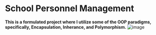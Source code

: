 # School Personnel Management
<b>This is a formulated project where I utilize some of the OOP paradigms, specifically, Encapsulation, Inherance, and Polymorphism.</b>
![image](https://i.imgur.com/OoKi2GK.png)
